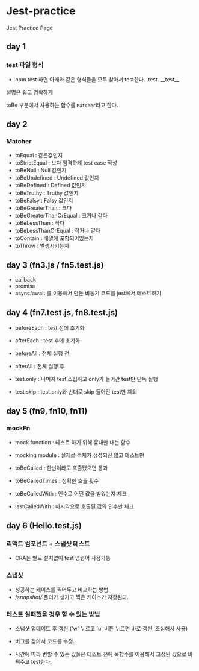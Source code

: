# Jest-practice

Jest Practice Page

## day 1

### test 파일 형식

- npm test 하면 아래와 같은 형식들을 모두 찾아서 test한다.
  .test.
  \_\_test\_\_

설명은 쉽고 명확하게

toBe 부분에서 사용하는 함수를
`Matcher`라고 한다.

## day 2

### Matcher

- toEqual : 같은값인지
- toStrictEqual : 보다 엄격하게 test case 작성
- toBeNull : Null 값인지
- toBeUndefined : Undefined 값인지
- toBeDefined : Defined 값인지
- toBeTruthy : Truthy 값인지
- toBeFalsy : Falsy 값인지
- toBeGreaterThan : 크다
- toBeGreaterThanOrEqual : 크거나 같다
- toBeLessThan : 작다
- toBeLessThanOrEqual : 작거나 같다
- toContain : 배열에 포함되어있는지
- toThrow : 발생시키는지

## day 3 (fn3.js / fn5.test.js)

- callback
- promise
- async/await
  를 이용해서 만든 비동기 코드를 jest에서 테스트하기

## day 4 (fn7.test.js, fn8.test.js)

- beforeEach : test 전에 초기화
- afterEach : test 후에 초기화
- beforeAll : 전체 실행 전
- afterAll : 전체 실행 후

- test.only : 나머지 test 스킵하고 only가 들어간 test만 단독 실행
- test.skip : test.only와 반대로 skip 들어간 test만 제외

## day 5 (fn9, fn10, fn11)

### mockFn

- mock function : 테스트 하기 위해 흉내만 내는 함수
- mocking module : 실제로 객체가 생성되진 않고 테스트만

- toBeCalled : 한번이라도 호출됐으면 통과
- toBeCalledTimes : 정확한 호출 횟수
- toBeCalledWith : 인수로 어떤 값을 받았는지 체크
- lastCalledWith : 마지막으로 호출된 값의 인수만 체크

## day 6 (Hello.test.js)

### 리액트 컴포넌트 + 스냅샷 테스트

- CRA는 별도 설치없이 test 명령어 사용가능

### 스냅샷

- 성공하는 케이스를 찍어두고 비교하는 방법
- /_snapshot/_ 폴더가 생기고 찍은 케이스가 저장된다.

### 테스트 실패했을 경우 할 수 있는 방법

- 스냅샷 업데이트 후 갱신 ('w' 누르고 'u' 버튼 누르면 바로 갱신. 조심해서 사용)
- 버그를 찾아서 코드를 수정.

- 시간에 따라 변할 수 있는 값들은 테스트 전에 목함수를 이용해서 고정된 값으로 바꿔주고 test한다.
